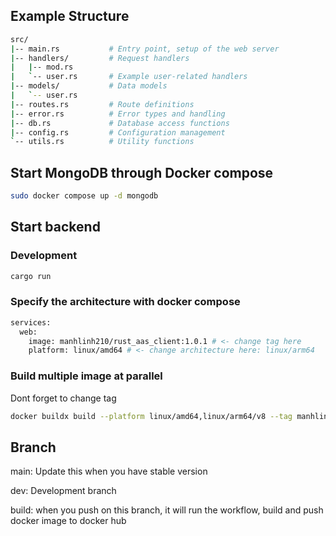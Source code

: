 ## Example Structure

``` bash
src/
|-- main.rs           # Entry point, setup of the web server
|-- handlers/         # Request handlers
|   |-- mod.rs
|   `-- user.rs       # Example user-related handlers
|-- models/           # Data models
|   `-- user.rs
|-- routes.rs         # Route definitions
|-- error.rs          # Error types and handling
|-- db.rs             # Database access functions
|-- config.rs         # Configuration management
`-- utils.rs          # Utility functions
```

## Start MongoDB through Docker compose

``` bash
sudo docker compose up -d mongodb
```

## Start backend

### Development

``` bash
cargo run
```

### Specify the architecture with docker compose

``` bash
services:
  web:
    image: manhlinh210/rust_aas_client:1.0.1 # <- change tag here
    platform: linux/amd64 # <- change architecture here: linux/arm64
```

### Build multiple image at parallel

Dont forget to change tag

``` bash
docker buildx build --platform linux/amd64,linux/arm64/v8 --tag manhlinh210/rust_aas_client:1.0.1 --push .
```

## Branch

main: Update this when you have stable version

dev: Development branch

build: when you push on this branch, it will run the workflow, build and push docker image to docker hub
